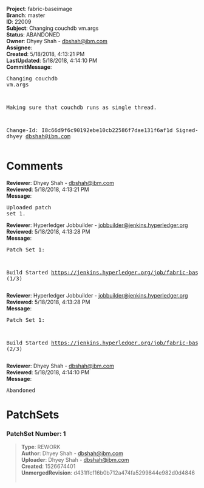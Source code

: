 <strong>Project</strong>: fabric-baseimage<br><strong>Branch</strong>: master<br><strong>ID</strong>: 22009<br><strong>Subject</strong>: Changing couchdb vm.args<br><strong>Status</strong>: ABANDONED<br><strong>Owner</strong>: Dhyey Shah - dbshah@ibm.com<br><strong>Assignee</strong>:<br><strong>Created</strong>: 5/18/2018, 4:13:21 PM<br><strong>LastUpdated</strong>: 5/18/2018, 4:14:10 PM<br><strong>CommitMessage</strong>:<br><pre>Changing couchdb vm.args

Making sure that couchdb runs as single thread.

Change-Id: I8c66d9f6c90192ebe10cb22586f7dae131f6af1d
Signed-off-by: dhyey <dbshah@ibm.com>
</pre><h1>Comments</h1><strong>Reviewer</strong>: Dhyey Shah - dbshah@ibm.com<br><strong>Reviewed</strong>: 5/18/2018, 4:13:21 PM<br><strong>Message</strong>: <pre>Uploaded patch set 1.</pre><strong>Reviewer</strong>: Hyperledger Jobbuilder - jobbuilder@jenkins.hyperledger.org<br><strong>Reviewed</strong>: 5/18/2018, 4:13:28 PM<br><strong>Message</strong>: <pre>Patch Set 1:

Build Started https://jenkins.hyperledger.org/job/fabric-baseimage-verify-docker-s390x/167/ (1/3)</pre><strong>Reviewer</strong>: Hyperledger Jobbuilder - jobbuilder@jenkins.hyperledger.org<br><strong>Reviewed</strong>: 5/18/2018, 4:13:28 PM<br><strong>Message</strong>: <pre>Patch Set 1:

Build Started https://jenkins.hyperledger.org/job/fabric-baseimage-verify-docker-ppc64le/180/ (2/3)</pre><strong>Reviewer</strong>: Dhyey Shah - dbshah@ibm.com<br><strong>Reviewed</strong>: 5/18/2018, 4:14:10 PM<br><strong>Message</strong>: <pre>Abandoned</pre><h1>PatchSets</h1><h3>PatchSet Number: 1</h3><blockquote><strong>Type</strong>: REWORK<br><strong>Author</strong>: Dhyey Shah - dbshah@ibm.com<br><strong>Uploader</strong>: Dhyey Shah - dbshah@ibm.com<br><strong>Created</strong>: 1526674401<br><strong>UnmergedRevision</strong>: d431ffcf16b0b712a474fa5299844e982d0d4846<br><br></blockquote>